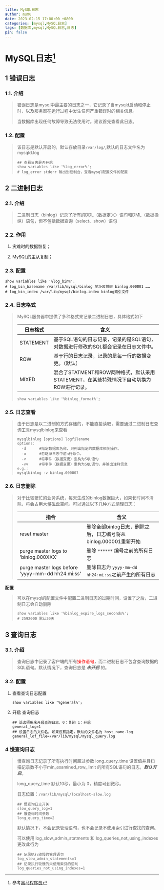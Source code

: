 ```yaml
---
title: MySQL日志
author: mumu
date: 2023-02-15 17:00:00 +0800
categories: [mysql,MySQL日志]
tags: [数据库,mysql,MySQL日志,日志]
pin: false
---
```


# MySQL日志[^1]

## 1 错误日志

### 1.1. 介绍

> 错误日志是mysql中最主要的日志之一，它记录了当mysqld启动和停止时，以及服务器在运行过程中发生任何严重错误时的相关信息。
>
> 当数据库出现任何故障导致无法使用时。建议首先查看此日志。

### 1.2. 配置

> 该日志是默认开启的，默认存放目录`/var/log/`,默认的日志文件名为 mysqld.log
>
> ```mysql
> ## 查看日志是否开启
> show variables like '%log_error%';
> # log_error stderr 输出到控制台，查看mysql配置文件的配置
> ```

## 2 二进制日志

### 2.1. 介绍

> 二进制日志（binlog）记录了所有的DDL（数据定义）语句和DML（数据操纵）语句，但不包括数据查询（select、show）语句

### 2.2. 作用

1. 灾难时的数据恢复；

2. MySQL的主从复制；

### 2.3. 配置

```mysql
show variables like '%log_bin%';
# log_bin_basename /var/lib/mysql/binlog 地址及前缀 binlog.000001 ……
# log_bin_index /var/lib/mysql/binlog.index binlog索引文件
```

### 2.4. 日志格式

> MySQL服务器中提供了多种格式来记录二进制日志，具体格式如下
>
> | 日志格式  | 含义                                                         |
> | --------- | ------------------------------------------------------------ |
> | STATEMENT | 基于SQL语句的日志记录，记录的是SQL语句，对数据进行修改的SQL都会记录在日志文件中。 |
> | ROW       | 基于行的日志记录，记录的是每一行的数据变更。（默认）         |
> | MIXED     | 混合了STATMENT和ROW两种格式，默认采用STATEMENT，在某些特殊情况下自动切换为ROW进行记录。 |
>
> ```mysql
> show variables like '%binlog_format%';
> ```

### 2.5. 日志查看

> 由于日志是以二进制的方式存储的，不能直接读取，需要通过二进制日志查询工具mysqlbinlog来查看
>
> ```shell
> mysqlbinlog [options] logfilename
> options:
> 	-d		#指定数据库名称，只列出指定的数据库相关操作。
> 	-o		#忽略掉日志中前n行命令。
> 	-v		#将事件（数据变更）重构为SQL语句
> 	-vv		#将事件（数据变更）重构为SQL语句，并输出注释信息
> e.g.:
> mysqlbinlog -v binlog.000007 
> ```

### 2.6. 日志删除

> 对于比较繁忙的业务系统，每天生成的binlog数据巨大，如果长时间不清除，将会占用大量磁盘空间。可以通过以下几种方式清理日志：
>
> | 指令                                             | 含义                                                         |
> | ------------------------------------------------ | ------------------------------------------------------------ |
> | reset master                                     | 删除全部binlog日志，删除之后，日志编号将从binlog.000001重新开始 |
> | purge master logs to 'binlog.000XXX'             | 删除 `******` 编号之前的所有日志                             |
> | purge master logs before 'yyyy-mm-dd hh24:mi:ss' | 删除日志为 `yyyy-mm-dd hh24:mi:ss`之前产生的所有日志         |

**配置**

> 可以在mysql的配置文件中配置二进制日志的过期时间，设置了之后，二进制日志会自动删除
>
> ```mysql
> show variables like '%binlog_expire_logs_seconds%';
> # 2592000 默认30天
> ```

## 3 查询日志

### 3.1. 介绍

> 查询日志中记录了客户端的所有<font color='red' style='background-color:' size=''>操作语句</font>，而二进制日志不包含查询数据的SQL语句。默认情况下，查询日志是 ***未开启*** 的。

### 3.2. 配置

1. 查看查询日志配置

   ```mysql
   show variables like '%general%';
   ```

2. 开启 查询日志

   ```
   ## 该选项用来开启查询日志，0：关闭 1：开启
   general_log=1
   ## 设置日志的文件名，如果没有指定，默认的文件名为 host_name.log
   general_lof_file=/var/lib/mysql/mysql_query.log
   ```


### 4 慢查询日志

> 慢查询日志记录了所有执行时间超过参数 long_query_time 设置值并且扫描记录数不小于min_examined_row_limit 的所有SQL语句的日志，***默认开启***。
>
> long_query_time 默认10秒，最小为 0，精度可到微秒。
>
> 日志位置：`/var/lib/mysql/localhost-slow.log`
>
> ```shell
> ## 慢查询日志开关
> slow_query_log=1
> ## 慢查询时间参数
> long_query_time=2
> ```
>
> 默认情况下，不会记录管理语句，也不会记录不使用索引进行查找的查询。
>
> 可以使用 log_slow_admin_statments 和 log_queries_not_using_indexes 更改此行为
>
> ```shell
> ## 记录执行较慢的管理语句
> log_slow_admin_statements=1
> ## 记录执行较慢的未使用索引的语句
> log_queries_not_using_indexes=1
> ```




[^1]: 参考[黑马程序员](https://www.itheima.com/)

